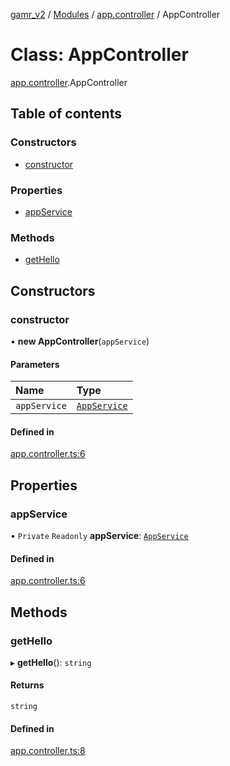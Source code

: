 [gamr_v2](../README.md) / [Modules](../modules.md) / [app.controller](../modules/app_controller.md) / AppController

# Class: AppController

[app.controller](../modules/app_controller.md).AppController

## Table of contents

### Constructors

- [constructor](app_controller.AppController.md#constructor)

### Properties

- [appService](app_controller.AppController.md#appservice)

### Methods

- [getHello](app_controller.AppController.md#gethello)

## Constructors

### constructor

• **new AppController**(`appService`)

#### Parameters

| Name | Type |
| :------ | :------ |
| `appService` | [`AppService`](app_service.AppService.md) |

#### Defined in

[app.controller.ts:6](https://github.com/treestarsystems/gamr_v2/blob/1c383fa/mower/src/app.controller.ts#L6)

## Properties

### appService

• `Private` `Readonly` **appService**: [`AppService`](app_service.AppService.md)

#### Defined in

[app.controller.ts:6](https://github.com/treestarsystems/gamr_v2/blob/1c383fa/mower/src/app.controller.ts#L6)

## Methods

### getHello

▸ **getHello**(): `string`

#### Returns

`string`

#### Defined in

[app.controller.ts:8](https://github.com/treestarsystems/gamr_v2/blob/1c383fa/mower/src/app.controller.ts#L8)

